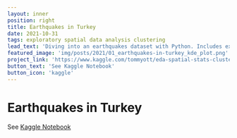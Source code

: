 ```yaml
---
layout: inner
position: right
title: Earthquakes in Turkey
date: 2021-10-31
tags: exploratory spatial data analysis clustering
lead_text: 'Diving into an earthquakes dataset with Python. Includes exploratory data analysis, spatial statistics, spatial clustering, and mapping.'
featured_image: 'img/posts/2021/01_earthquakes-in-turkey_kde_plot.png'
project_link: 'https://www.kaggle.com/tommyott/eda-spatial-stats-clustering-maps'
button_text: 'See Kaggle Notebook'
button_icon: 'kaggle'
---
```

# Earthquakes in Turkey
See [Kaggle Notebook](https://www.kaggle.com/tommyott/eda-spatial-stats-clustering-maps)
